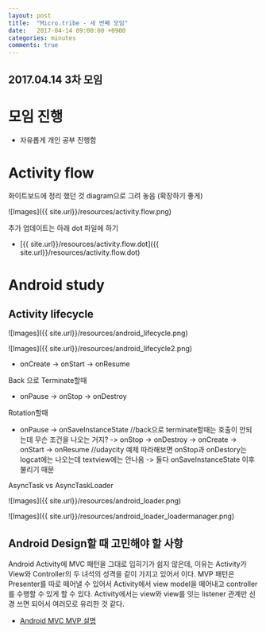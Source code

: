 ```yaml
---
layout: post
title:  "Micro.tribe - 세 번째 모임"
date:   2017-04-14 09:00:00 +0900
categories: minutes
comments: true
---
```

## 2017.04.14 3차 모임

# 모임 진행
* 자유롭게 개인 공부 진행함

# Activity flow
화이트보드에 정리 했던 것 diagram으로 그려 놓음 (확장하기 좋게)

![Images]({{ site.url}}/resources/activity.flow.png)

추가 업데이트는 아래 dot 파일에 하기
* [{{ site.url}}/resources/activity.flow.dot]({{ site.url}}/resources/activity.flow.dot)

# Android study
## Activity lifecycle

![Images]({{ site.url}}/resources/android_lifecycle.png)

![Images]({{ site.url}}/resources/android_lifecycle2.png)

* onCreate -> onStart -> onResume

Back 으로 Terminate할때
* onPause -> onStop -> onDestroy

Rotation할때
* onPause -> onSaveInstanceState  //back으로 terminate할때는 호출이 안되는데 무슨 조건을 나오는 거지?
-> onStop -> onDestroy -> onCreate -> onStart -> onResume
//udaycity 예제 따라해보면 onStop과 onDestory는 logcat에는 나오는데 textview에는 안나옴 -> 둘다 onSaveInstanceState 이후 불리기 때문

AsyncTask vs AsyncTaskLoader

![Images]({{ site.url}}/resources/android_loader.png)

![Images]({{ site.url}}/resources/android_loader_loadermanager.png)

## Android Design할 때 고민해야 할 사항
Android Activity에 MVC 패턴을 그대로 입히기가 쉽지 않은데, 이유는 Activity가 View와 Controller의 두 녀석의 성격을 같이 가지고 있어서 이다. MVP 패턴은 Presenter를 따로 떼어낼 수 있어서 Activity에서 view model을 떼어내고 controller를 수행할 수 있게 할 수 있다. Activity에서는 view와 view를 잇는 listener 관계만 신경 쓰면 되어서 여러모로 유리한 것 같다.
* [Android MVC MVP 설명](http://tosslab.github.io/android/2015/03/01/01.Android-mvc-mvvm-mvp.html)
